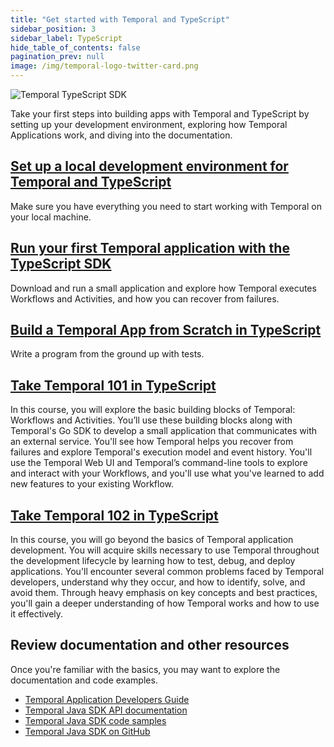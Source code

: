 ```yaml
---
title: "Get started with Temporal and TypeScript"
sidebar_position: 3
sidebar_label: TypeScript
hide_table_of_contents: false
pagination_prev: null
image: /img/temporal-logo-twitter-card.png
---
```


![Temporal TypeScript SDK](/img/sdk_banners/banner_typescript.png)

Take your first steps into building apps with Temporal and TypeScript by setting up your development environment, exploring how Temporal Applications work, and diving into the documentation.

## [Set up a local development environment for Temporal and TypeScript](dev_environment/index.md)

Make sure you have everything you need to start working with Temporal on your local machine.

## [Run your first Temporal application with the TypeScript SDK](first_program_in_typescript/index.md)

Download and run a small application and explore how Temporal executes Workflows and Activities, and how you can recover from failures.

## [Build a Temporal App from Scratch in TypeScript](hello_world_in_typescript/index.md)

Write a program from the ground up with tests. 

## [Take Temporal 101 in TypeScript](/courses/temporal_101/typescript.md)

In this course, you will explore the basic building blocks of Temporal: Workflows and Activities. You’ll use these building blocks along with Temporal's Go SDK to develop a small application that communicates with an external service. You'll see how Temporal helps you recover from failures and explore Temporal's execution model and event history. You'll use the Temporal Web UI and Temporal’s command-line tools to explore and interact with your Workflows, and you'll use what you've learned to add new features to your existing Workflow.

## [Take Temporal 102 in TypeScript](/courses/temporal_102/typescript.md)

In this course, you will go beyond the basics of Temporal application development. You will acquire skills necessary to use Temporal throughout the development lifecycle by learning how to test, debug, and deploy applications. You'll encounter several common problems faced by Temporal developers, understand why they occur, and how to identify, solve, and avoid them. Through heavy emphasis on key concepts and best practices, you'll gain a deeper understanding of how Temporal works and how to use it effectively.

## Review documentation and other resources

Once you're familiar with the basics, you may want to explore the documentation and code examples.

* [Temporal Application Developers Guide](https://docs.temporal.io/dev-guide/typescript)
* [Temporal Java SDK API documentation](https://typescript.temporal.io/)
* [Temporal Java SDK code samples](https://github.com/temporalio/samples-typescript)
* [Temporal Java SDK on GitHub](https://github.com/temporalio/sdk-typescript)
